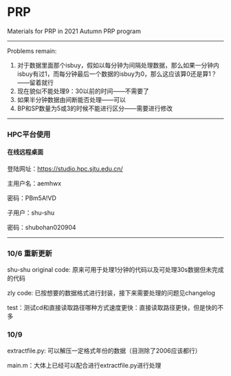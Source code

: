 # PRP
Materials for PRP in 2021 Autumn PRP program

____

Problems remain:

1. 对于数据里面那个isbuy，假如以每分钟为间隔处理数据，那么如果一分钟内isbuy有过1，而每分钟最后一个数据的isbuy为0，那么这应该算0还是算1？——留着就行
2. 现在貌似不能处理9：30以前的时间——不需要了
3. 如果半分钟数据由间断能否处理——可以
4. BP和SP数量为5或3的时候不能进行区分——需要进行修改

____

### HPC平台使用

#### 在线远程桌面

登陆网址：https://studio.hpc.sjtu.edu.cn/

主用户名：aemhwx

密码：PBm5A!VD

子用户：shu-shu

密码：shubohan020904



____

### 10/6 重新更新

shu-shu original code: 原来可用于处理1分钟的代码以及可处理30s数据但未完成的代码

zly code: 已按想要的数据格式进行封装，接下来需要处理的问题见changelog

test：测试cd和直接读取路径哪种方式速度更快：直接读取路径更快，但是快的不多



### 10/9

extractfile.py: 可以解压一定格式年份的数据（目测除了2006应该都行）

main.m：大体上已经可以配合进行extractfile.py进行处理
